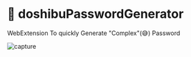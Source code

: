 #  :memo: doshibuPasswordGenerator
WebExtension To quickly Generate "Complex"(:sweat_smile:) Password

![capture](https://cloud.githubusercontent.com/assets/25102672/25643410/eeb8f776-2f9f-11e7-920c-df6bb1b62d93.PNG)

